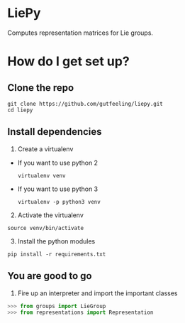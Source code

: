 # LiePy

Computes representation matrices for Lie groups.

# How do I get set up? #

## Clone the repo

```
git clone https://github.com/gutfeeling/liepy.git
cd liepy
```


## Install dependencies

1. Create a virtualenv
  - If you want to use python 2

    ```  
    virtualenv venv
    ```
  - If you want to use python 3

    ```
    virtualenv -p python3 venv
    ```

2. Activate the virtualenv

  ```
  source venv/bin/activate
  ```

3. Install the python modules

  ```
  pip install -r requirements.txt
  ```

## You are good to go

1. Fire up an interpreter and import the important classes

  ```python
  >>> from groups import LieGroup
  >>> from representations import Representation
  ```
